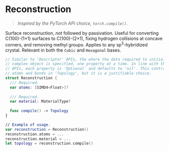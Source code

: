 # Reconstruction

> _Inspired by the PyTorch API choice, `torch.compile()`._

Surface reconstruction, _not_ followed by passivation. Useful for converting C(100)-(1×1) surfaces to C(100)-(2×1), fixing hydrogen collisions at concave corners, and removing methyl groups. Applies to any sp<sup>3</sup>-hybridized crystal. Relevant in both the `Cubic` and `Hexagonal` bases.

```swift
// Similar to 'Descriptor' APIs, the where the data required to initialize a
// complex object is specified, one property at a time. In line with these
// APIs, each property is 'Optional' and defaults to 'nil'. This contrasts with
// atoms and bonds in 'Topology', but it is a justifiable choice.
struct Reconstruction {
  /// Required.
  var atoms: [SIMD4<Float>]?
  
  /// Required.
  var material: MaterialType?
  
  func compile() -> Topology
}

// Example of usage.
var reconstruction = Reconstruction()
reconstruction.atoms = ...
reconstruction.material = ...
let topology = reconstruction.compile()
```
